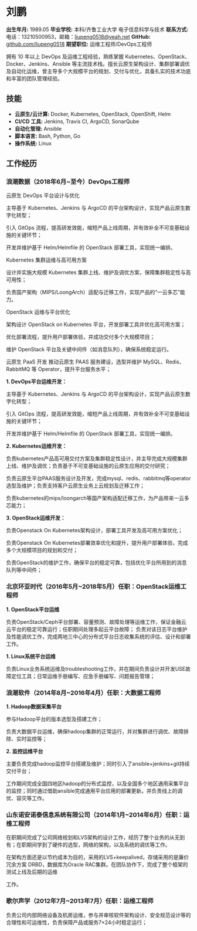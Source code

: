 # 刘鹏

**出生年月:** 1989.05
**毕业学校:** 本科/齐鲁工业大学 电子信息科学与技术 
**联系方式:** 电话：13210500953，邮箱：liupeng0518@yeah.net
**GitHub:** [github.com/liupeng0518](https://github.com/liupeng0518)
**期望职位:** 运维工程师/DevOps工程师



拥有 10 年以上 DevOps 及运维工程经验，熟练掌握 Kubernetes、OpenStack、Docker、Jenkins、Ansible 等主流技术栈。擅长云原生架构设计、集群部署调优及自动化运维，曾主导多个大规模平台的规划、交付与优化，具备扎实的技术功底和丰富的团队管理经验。



## 技能

- **云原生/云计算:** Docker, Kubernetes, OpenStack, OpenShift, Helm
- **CI/CD 工具:** Jenkins, Travis CI, ArgoCD, SonarQube
- **自动化管理:** Ansible
- **脚本语言:** Bash, Python, Go
- **操作系统:** Linux

## 工作经历

### 浪潮数据（2018年6月~至今）DevOps工程师



云原生 DevOps 平台设计与优化

主导基于 Kubernetes、Jenkins 与 ArgoCD 的平台架构设计，实现产品云原生数字化转型；

引入 GitOps 流程，提高研发效能，缩短产品上线周期，并有效补全不可变基础设施的关键环节；

开发并维护基于 Helm/Helmfile 的 OpenStack 部署工具，实现统一编排。

Kubernetes 集群运维与高可用方案

设计并实施大规模 Kubernetes 集群上线、维护及调优方案，保障集群稳定性与高可用性；

负责国产架构（MIPS/LoongArch）适配与迁移工作，实现产品的“一云多芯”能力。

OpenStack 运维与平台优化

架构设计 OpenStack on Kubernetes 平台，开发部署工具并优化高可用方案；

优化部署流程，提升用户部署体验，并成功交付多个大规模项目；

维护 OpenStack 平台及关键中间件（如消息队列），确保系统稳定运行。

云原生 PaaS 开发
推动云原生 PAAS 服务建设，选型并维护 MySQL、Redis、RabbitMQ 等 Operator，提升平台服务水平；



**1. DevOps平台运维开发：**

主导基于 Kubernetes、Jenkins 与 ArgoCD 的平台架构设计，实现产品云原生数字化转型；

引入 GitOps 流程，提高研发效能，缩短产品上线周期，并有效补全不可变基础设施的关键环节；

开发并维护基于 Helm/Helmfile 的 OpenStack 部署工具，实现统一编排。

**2. Kubernetes运维开发：**

负责kubernetes产品高可用交付方案及集群稳定性设计，并主导完成大规模集群上线、维护及调优；负责基于不可变基础设施的云原生应用的交付研究；

负责云原生平台PAAS服务设计及开发，完成mysql、redis、rabbitmq等operator选型及维护；负责支持客户云原生业务上云规划及迁移工作；

负责kubernetes的mips/loongarch等国产架构适配迁移工作，为产品带来一云多芯能力；

**3. OpenStack运维开发：**

负责Openstack On Kubernetes架构设计，部署工具开发及高可用方案优化；

负责Openstack On Kubernetes部署效率优化和提升，提升用户部署体验，完成多个大规模项目的规划和交付；

负责OpenStack的维护工作，确保平台的稳定可靠，包括优化平台所用到的消息队列等中间件；

### 北京环亚时代（2016年5月~2018年5月）任职：OpenStack运维工程师

**1. OpenStack平台运维**

负责OpenStack/Ceph平台部署、容量预测、故障处理等运维工作，保证金融云云平台的稳定可靠运行；任职期间处理多起云平台故障；
负责对该日志平台维护及性能调优工作，完成两地三中心的分布式平台日志收集系统的评估、设计和部署工作。

**1. Linux系统平台运维**

负责Linux业务系统运维及troubleshooting工作，并在期间负责设计并开发USE故障定位工具；日常运维手册编写、应急手册编写、问题报告管理；



### 浪潮软件（2014年8月~2016年4月）任职：大数据工程师

**1. Hadoop数据采集平台**

参与Hadoop平台的版本选型及搭建工作；

负责⼤数据平台运维，确保hadoop集群的正常运行，并对集群进行调优、故障排除、实时监控等；

**2. 监控运维平台**


主要负责完成hadoop监控平台搭建及维护；同时引入了ansible+jenkins+git持续交付平台；

工作期间完成全国四地区hadoop的分布式监控，以及全国多个地区通用采集平台的监控；同时通过借助ansible完成通用平台应用的部署更新。并负责线上的调优、容灾等工作。

### 山东诺安诺泰信息系统有限公司（2014年1月~2014年6月）任职：运维工程师

在职期间完成了公司⽹络规划和LVS架构的设计⼯作，经历了整个业务的从⽆到有；在职期间学到了硬件的选型，⽹络的架构，以及系统的调优等⼯作。

在架构⽅⾯还是以节约成本为⽬的，采⽤的LVS+keepalived，存储采⽤的是廉价冗余⽅案 DRBD，数据库为Oracle RAC集群。在团队协作下，完成了整个框架的测试上线及后期的运维

⼯作。

### 歌尔声学（2012年7月~2013年7月）任职：运维工程师

负责公司内部网络设备及机房运维，参与并审核软件架构设计、安全规范设计等的合理性和可运维性，负责保障产品或服务7×24小时稳定运行；


